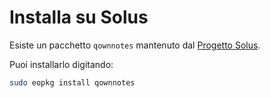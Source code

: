 # Installa su Solus

Esiste un pacchetto `qownnotes` mantenuto dal [Progetto Solus](https://getsol.us/).

Puoi installarlo digitando:

```bash
sudo eopkg install qownnotes
```

